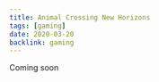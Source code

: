 ```yaml
---
title: Animal Crossing New Horizons
tags: [gaming]
date: 2020-03-20
backlink: gaming
---
```


<p class='intro'>
	Coming soon
</p>